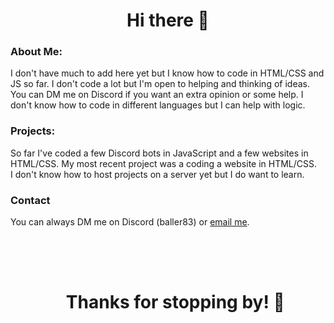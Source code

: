 <h1 align="center">Hi there 👋</h1>

<h3>About Me:</h3>
I don't have much to add here yet but I know how to code in HTML/CSS and JS so far. I don't code a lot but I'm open to helping and thinking of ideas.
You can DM me on Discord if you want an extra opinion or some help. I don't know how to code in different languages but I can help with logic.
<br>
<h3 href="https://github.com/RexisAwoken?tab=repositories">Projects:</h3>
So far I've coded a few Discord bots in JavaScript and a few websites in HTML/CSS. My most recent project was a coding a website in HTML/CSS.
<br>
I don't know how to host projects on a server yet but I do want to learn.
<h3>Contact</h3>
You can always DM me on Discord (baller83) or <a href="mailto:rexisawoken@gmail.com">email me</a>.
<br>
<br>
<br>
<h2> </h2>
<div id="user-content-toc">
  <ul align="center">
    <summary><h1 style="display: inline-block;">Thanks for stopping by! 👋</h1></summary>
  </ul>
</div>
<!--
<img height="28" width="28" src="https://raw.githubusercontent.com/edent/SuperTinyIcons/master/images/svg/javascript.svg" />
**RexisAwoken/RexisAwoken** is a ✨ _special_ ✨ repository because its `README.md` (this file) appears on your GitHub profile.

Here are some ideas to get you started:

- 🔭 I’m currently working on ...
- 🌱 I’m currently learning ...
- 👯 I’m looking to collaborate on ...
- 🤔 I’m looking for help with ...
- 💬 Ask me about ...
- 📫 How to reach me: ...
- 😄 Pronouns: ...
- ⚡ Fun fact: ...
-->
